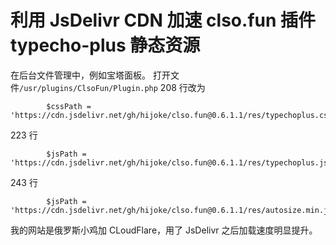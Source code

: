 # 利用 JsDelivr CDN 加速 clso.fun 插件 typecho-plus 静态资源
在后台文件管理中，例如宝塔面板。
打开文件`/usr/plugins/ClsoFun/Plugin.php`
208 行改为
```
        $cssPath =  'https://cdn.jsdelivr.net/gh/hijoke/clso.fun@0.6.1.1/res/typechoplus.css';
```
223 行
```
        $jsPath =  'https://cdn.jsdelivr.net/gh/hijoke/clso.fun@0.6.1.1/res/typechoplus.js';
```
243 行
```
        $jsPath =  'https://cdn.jsdelivr.net/gh/hijoke/clso.fun@0.6.1.1/res/autosize.min.js';
```
我的网站是俄罗斯小鸡加 CLoudFlare，用了 JsDelivr 之后加载速度明显提升。
